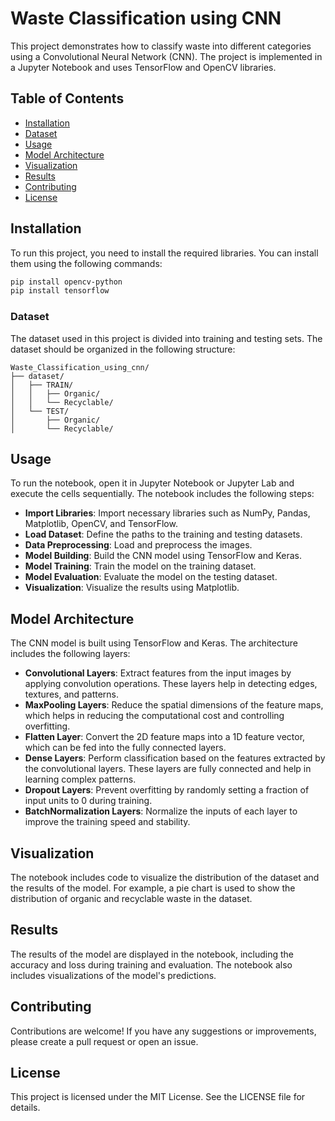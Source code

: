 # Waste Classification using CNN

This project demonstrates how to classify waste into different categories using a Convolutional Neural Network (CNN). The project is implemented in a Jupyter Notebook and uses TensorFlow and OpenCV libraries.

## Table of Contents

- [Installation](#installation)
- [Dataset](#dataset)
- [Usage](#usage)
- [Model Architecture](#model-architecture)
- [Visualization](#visualization)
- [Results](#results)
- [Contributing](#contributing)
- [License](#license)

## Installation

To run this project, you need to install the required libraries. You can install them using the following commands:

```bash
pip install opencv-python
pip install tensorflow
```

### Dataset

The dataset used in this project is divided into training and testing sets. The dataset should be organized in the following structure:

```
Waste_Classification_using_cnn/
├── dataset/
│   ├── TRAIN/
│   │   ├── Organic/
│   │   └── Recyclable/
│   └── TEST/
│       ├── Organic/
│       └── Recyclable/
```

## Usage

To run the notebook, open it in Jupyter Notebook or Jupyter Lab and execute the cells sequentially. The notebook includes the following steps:

- **Import Libraries**: Import necessary libraries such as NumPy, Pandas, Matplotlib, OpenCV, and TensorFlow.
- **Load Dataset**: Define the paths to the training and testing datasets.
- **Data Preprocessing**: Load and preprocess the images.
- **Model Building**: Build the CNN model using TensorFlow and Keras.
- **Model Training**: Train the model on the training dataset.
- **Model Evaluation**: Evaluate the model on the testing dataset.
- **Visualization**: Visualize the results using Matplotlib.

## Model Architecture

The CNN model is built using TensorFlow and Keras. The architecture includes the following layers:

- **Convolutional Layers**: Extract features from the input images by applying convolution operations. These layers help in detecting edges, textures, and patterns.
- **MaxPooling Layers**: Reduce the spatial dimensions of the feature maps, which helps in reducing the computational cost and controlling overfitting.
- **Flatten Layer**: Convert the 2D feature maps into a 1D feature vector, which can be fed into the fully connected layers.
- **Dense Layers**: Perform classification based on the features extracted by the convolutional layers. These layers are fully connected and help in learning complex patterns.
- **Dropout Layers**: Prevent overfitting by randomly setting a fraction of input units to 0 during training.
- **BatchNormalization Layers**: Normalize the inputs of each layer to improve the training speed and stability.

## Visualization

The notebook includes code to visualize the distribution of the dataset and the results of the model. For example, a pie chart is used to show the distribution of organic and recyclable waste in the dataset.

## Results

The results of the model are displayed in the notebook, including the accuracy and loss during training and evaluation. The notebook also includes visualizations of the model's predictions.

## Contributing

Contributions are welcome! If you have any suggestions or improvements, please create a pull request or open an issue.

## License

This project is licensed under the MIT License. See the LICENSE file for details.

